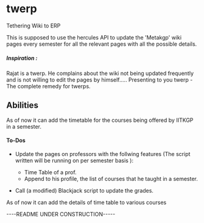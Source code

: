 # twerp
Tethering Wiki to ERP

This is supposed to use the hercules API to update the 'Metakgp' wiki pages every semester for all the relevant pages with all the possible details.

##### Inspiration :
Rajat is a twerp. He complains about the wiki not being updated frequently and is not willing to edit the pages by himself..... Presenting to you twerp - The complete remedy for twerps.

## Abilities
As of now it can add the timetable for the courses being offered by IITKGP in a semester.

#### To-Dos
* Update the pages on professors with the follwing features (The script written will be running on per semester basis ):
    - Time Table of a prof.
    - Append to his profile, the list of courses that he taught in a semester.

* Call (a modified) Blackjack script to update the grades.





As of now it can add the details of time table to various courses

----README UNDER CONSTRUCTION-----
